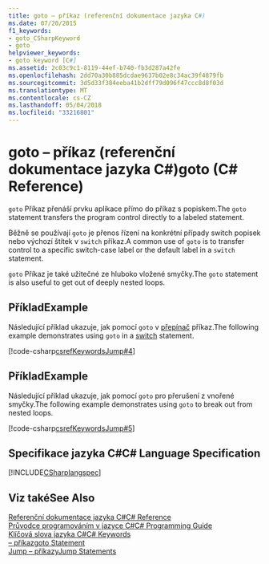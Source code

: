 ```yaml
---
title: goto – příkaz (referenční dokumentace jazyka C#)
ms.date: 07/20/2015
f1_keywords:
- goto_CSharpKeyword
- goto
helpviewer_keywords:
- goto keyword [C#]
ms.assetid: 2c03c9c1-8119-44ef-b740-fb3d287a42fe
ms.openlocfilehash: 2dd70a30b885dcdae9637b02e8c34ac39f4879fb
ms.sourcegitcommit: 3d5d33f384eeba41b2dff79d096f47ccc8d8f03d
ms.translationtype: MT
ms.contentlocale: cs-CZ
ms.lasthandoff: 05/04/2018
ms.locfileid: "33216801"
---
```

# <a name="goto-c-reference"></a><span data-ttu-id="bf383-102">goto – příkaz (referenční dokumentace jazyka C#)</span><span class="sxs-lookup"><span data-stu-id="bf383-102">goto (C# Reference)</span></span>
<span data-ttu-id="bf383-103">`goto` Příkaz přenáší prvku aplikace přímo do příkaz s popiskem.</span><span class="sxs-lookup"><span data-stu-id="bf383-103">The `goto` statement transfers the program control directly to a labeled statement.</span></span>  
  
 <span data-ttu-id="bf383-104">Běžně se používají `goto` je přenos řízení na konkrétní případy switch popisek nebo výchozí štítek v `switch` příkaz.</span><span class="sxs-lookup"><span data-stu-id="bf383-104">A common use of `goto` is to transfer control to a specific switch-case label or the default label in a `switch` statement.</span></span>  
  
 <span data-ttu-id="bf383-105">`goto` Příkaz je také užitečné ze hluboko vložené smyčky.</span><span class="sxs-lookup"><span data-stu-id="bf383-105">The `goto` statement is also useful to get out of deeply nested loops.</span></span>  
  
## <a name="example"></a><span data-ttu-id="bf383-106">Příklad</span><span class="sxs-lookup"><span data-stu-id="bf383-106">Example</span></span>  
 <span data-ttu-id="bf383-107">Následující příklad ukazuje, jak pomocí `goto` v [přepínač](../../../csharp/language-reference/keywords/switch.md) příkaz.</span><span class="sxs-lookup"><span data-stu-id="bf383-107">The following example demonstrates using `goto` in a [switch](../../../csharp/language-reference/keywords/switch.md) statement.</span></span>  
  
 [!code-csharp[csrefKeywordsJump#4](../../../csharp/language-reference/keywords/codesnippet/CSharp/goto_1.cs)]  
  
## <a name="example"></a><span data-ttu-id="bf383-108">Příklad</span><span class="sxs-lookup"><span data-stu-id="bf383-108">Example</span></span>  
 <span data-ttu-id="bf383-109">Následující příklad ukazuje, jak pomocí `goto` pro přerušení z vnořené smyčky.</span><span class="sxs-lookup"><span data-stu-id="bf383-109">The following example demonstrates using `goto` to break out from nested loops.</span></span>  
  
 [!code-csharp[csrefKeywordsJump#5](../../../csharp/language-reference/keywords/codesnippet/CSharp/goto_2.cs)]  
  
## <a name="c-language-specification"></a><span data-ttu-id="bf383-110">Specifikace jazyka C#</span><span class="sxs-lookup"><span data-stu-id="bf383-110">C# Language Specification</span></span>  
 [!INCLUDE[CSharplangspec](~/includes/csharplangspec-md.md)]  
  
## <a name="see-also"></a><span data-ttu-id="bf383-111">Viz také</span><span class="sxs-lookup"><span data-stu-id="bf383-111">See Also</span></span>  
 [<span data-ttu-id="bf383-112">Referenční dokumentace jazyka C#</span><span class="sxs-lookup"><span data-stu-id="bf383-112">C# Reference</span></span>](../../../csharp/language-reference/index.md)  
 [<span data-ttu-id="bf383-113">Průvodce programováním v jazyce C#</span><span class="sxs-lookup"><span data-stu-id="bf383-113">C# Programming Guide</span></span>](../../../csharp/programming-guide/index.md)  
 [<span data-ttu-id="bf383-114">Klíčová slova jazyka C#</span><span class="sxs-lookup"><span data-stu-id="bf383-114">C# Keywords</span></span>](../../../csharp/language-reference/keywords/index.md)  
 [<span data-ttu-id="bf383-115"> – příkaz</span><span class="sxs-lookup"><span data-stu-id="bf383-115">goto Statement</span></span>](/cpp/cpp/goto-statement-cpp)  
 [<span data-ttu-id="bf383-116">Jump – příkazy</span><span class="sxs-lookup"><span data-stu-id="bf383-116">Jump Statements</span></span>](../../../csharp/language-reference/keywords/jump-statements.md)
